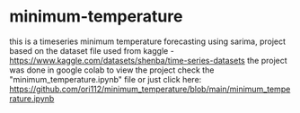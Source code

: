 # minimum-temperature

this is a timeseries minimum temperature forecasting using sarima, project based on the dataset file used from kaggle - https://www.kaggle.com/datasets/shenba/time-series-datasets the project was done in google colab to view the project check the "minimum_temperature.ipynb" file or just click here: https://github.com/ori112/minimum_temperature/blob/main/minimum_temperature.ipynb
